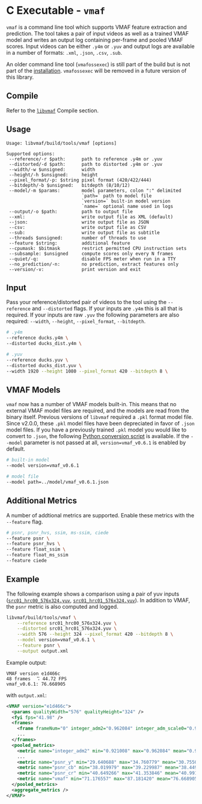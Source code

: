 # C Executable - `vmaf`

`vmaf` is a command line tool which supports VMAF feature extraction and prediction. The tool takes a pair of input videos as well as a trained VMAF model and writes an output log containing per-frame and pooled VMAF scores. Input videos can be either `.y4m` or `.yuv` and output logs are available in a number of formats: `.xml`, `.json`, `.csv`, `.sub`.

An older command line tool (`vmafossexec`) is still part of the build but is not part of the [installation](../README.md#install). `vmafossexec` will be removed in a future version of this library.

## Compile

Refer to the [`libvmaf`](../README.md) Compile section.

## Usage

```
Usage: libvmaf/build/tools/vmaf [options]

Supported options:
 --reference/-r $path:      path to reference .y4m or .yuv
 --distorted/-d $path:      path to distorted .y4m or .yuv
 --width/-w $unsigned:      width
 --height/-h $unsigned:     height
 --pixel_format/-p: $string pixel format (420/422/444)
 --bitdepth/-b $unsigned:   bitdepth (8/10/12)
 --model/-m $params:        model parameters, colon ":" delimited
                            `path=` path to model file
                            `version=` built-in model version
                            `name=` optional name used in logs
 --output/-o $path:         path to output file
 --xml:                     write output file as XML (default)
 --json:                    write output file as JSON
 --csv:                     write output file as CSV
 --sub:                     write output file as subtitle
 --threads $unsigned:       number of threads to use
 --feature $string:         additional feature
 --cpumask: $bitmask        restrict permitted CPU instruction sets
 --subsample: $unsigned     compute scores only every N frames
 --quiet/-q:                disable FPS meter when run in a TTY
 --no_prediction/-n:        no prediction, extract features only
 --version/-v:              print version and exit
```

## Input
Pass your reference/distorted pair of videos to the tool using the `--reference` and `--distorted` flags. If your inputs are `.y4m` this is all that is required. If your inputs are raw `.yuv` the following parameters are also required: `--width`, `--height`, `--pixel_format`, `--bitdepth`.

```sh
# .y4m
--reference ducks.y4m \
--distorted ducks_dist.y4m \

# .yuv
--reference ducks.yuv \
--distorted ducks_dist.yuv \
--width 1920 --height 1080 --pixel_format 420 --bitdepth 8 \
```

## VMAF Models
`vmaf` now has a number of VMAF models built-in. This means that no external VMAF model files are required, and the models are read from the binary itself. Previous versions of `libvmaf` required a `.pkl` format model file. Since v2.0.0, these `.pkl` model files have been depreciated in favor of `.json` model files. If you have a previously trained `.pkl` model you would like to convert to `.json`, the following [Python conversion script](../../python/vmaf/script/convert_model_from_pkl_to_json.py) is available. If the `--model` parameter is not passed at all, `version=vmaf_v0.6.1` is enabled by default.

```sh
# built-in model
--model version=vmaf_v0.6.1

# model file
--model path=../model/vmaf_v0.6.1.json
```

## Additional Metrics
A number of addtional metrics are supported. Enable these metrics with the `--feature` flag.

```sh
# psnr, psnr_hvs, ssim, ms-ssim, ciede
--feature psnr \
--feature psnr_hvs \
--feature float_ssim \
--feature float_ms_ssim
--feature ciede
```

## Example

The following example shows a comparison using a pair of yuv inputs ([`src01_hrc00_576x324.yuv`](https://github.com/Netflix/vmaf_resource/blob/master/python/test/resource/yuv/src01_hrc00_576x324.yuv), [`src01_hrc01_576x324.yuv`](https://github.com/Netflix/vmaf_resource/blob/master/python/test/resource/yuv/src01_hrc01_576x324.yuv)). In addition to VMAF, the `psnr` metric is also computed and logged.

```sh
libvmaf/build/tools/vmaf \
    --reference src01_hrc00_576x324.yuv \
    --distorted src01_hrc01_576x324.yuv \
    --width 576 --height 324 --pixel_format 420 --bitdepth 8 \
    --model version=vmaf_v0.6.1 \
    --feature psnr \
    --output output.xml
```
Example output:
```text
VMAF version e1d466c
48 frames ⠀⠩ 44.72 FPS
vmaf_v0.6.1: 76.668905
```
with `output.xml`:
```xml
<VMAF version="e1d466c">
  <params qualityWidth="576" qualityHeight="324" />
  <fyi fps="41.98" />
  <frames>
    <frame frameNum="0" integer_adm2="0.962084" integer_adm_scale0="0.946338" integer_adm_scale1="0.939006" integer_adm_scale2="0.957474" integer_adm_scale3="0.980887" integer_motion2="0.000000" integer_motion="0.000000" integer_vif_scale0="0.505712" integer_vif_scale1="0.879061" integer_vif_scale2="0.937873" integer_vif_scale3="0.964301" psnr_y="34.760779" psnr_cb="39.229987" psnr_cr="41.349703" vmaf="83.856285" />
    ...
  </frames>
  <pooled_metrics>
    <metric name="integer_adm2" min="0.921008" max="0.962084" mean="0.934506" harmonic_mean="0.934463" />
    ...
    <metric name="psnr_y" min="29.640688" max="34.760779" mean="30.755064" harmonic_mean="30.727905" />
    <metric name="psnr_cb" min="38.019979" max="39.229987" mean="38.449441" harmonic_mean="38.447866" />
    <metric name="psnr_cr" min="40.649266" max="41.353846" mean="40.991910" harmonic_mean="40.991083" />
    <metric name="vmaf" min="71.176557" max="87.181420" mean="76.668905" harmonic_mean="76.510006" />
  </pooled_metrics>
  <aggregate_metrics />
</VMAF>
```
